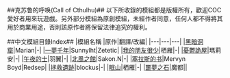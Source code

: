 ##克苏鲁的呼唤(Call of Cthulhu)##
以下所收錄的模組都是版權所有，歡迎COC愛好者用來玩遊戲。另外部分模組為原創模組，未經作者同意，任何人都不得將其用於商業用途，否則該原作者將保留法律追究的權利。

##中文模組目錄Index##
|模組名稱 |原作|翻譯/改編|
|---|---|---|
|[黑暗洞窟](https://goo.gl/6hOX1v)|Marian|-|
|[一夢千年](https://goo.gl/v3QyTc)|Sunnylht|Zetetic|
|[我的朋友很少](https://goo.gl/59dnck)|栖雁|-|
|[憂鬱詭屋](https://goo.gl/qG6PtC)|瑪莉安|-| 
|[午夜的士](https://goo.gl/u1Z4wO)|羽翼|-|
|[北風之館](https://goo.gl/U6rxMm)|Sakon.N|-|
|[塞拉斯的书](https://goo.gl/uc6CuN)|Mervyn Boyd|Redsep|
|[拯救遺跡](https://goo.gl/XYC7n1)|blockus|-|
|[眠山](https://goo.gl/wDvZ1s)|栖雁|-|
|[噩夢之石]()|魔都||